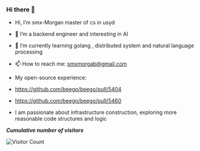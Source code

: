 ### Hi there 👋


-  Hi, I’m smx-Morgan master of cs in usyd
- 🔭 I’m a backend engineer and interesting in AI
- 🌱 I’m currently learning golang , distributed system and natural language processing
- 📫 How to reach me: smxmorgab@gmail.com


- My open-source experience:
- https://github.com/beego/beego/pull/5404
- https://github.com/beego/beego/pull/5460


- I am passionate about infrastructure construction, exploring more reasonable code structures and logic

***Cumulative number of visitors***

![Visitor Count](https://profile-counter.glitch.me/smx-Morgan/count.svg)


